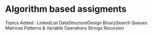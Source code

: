 # Algorithm based assigments

Topics Added : 
LinkedList
DataStructureDesign
BinarySearch
Queues
Matrices
Patterns & Variable Operations
Strings
Recursion
